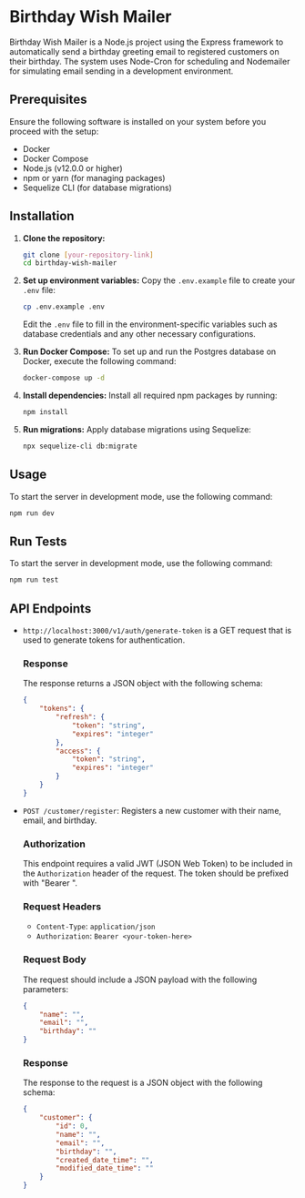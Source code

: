 # Birthday Wish Mailer

Birthday Wish Mailer is a Node.js project using the Express framework to automatically send a birthday greeting email to registered customers on their birthday. The system uses Node-Cron for scheduling and Nodemailer for simulating email sending in a development environment.

## Prerequisites

Ensure the following software is installed on your system before you proceed with the setup:

-   Docker
-   Docker Compose
-   Node.js (v12.0.0 or higher)
-   npm or yarn (for managing packages)
-   Sequelize CLI (for database migrations)

## Installation

1. **Clone the repository:**

    ```bash
    git clone [your-repository-link]
    cd birthday-wish-mailer
    ```

2. **Set up environment variables:**
   Copy the `.env.example` file to create your `.env` file:

    ```bash
    cp .env.example .env
    ```

    Edit the `.env` file to fill in the environment-specific variables such as database credentials and any other necessary configurations.

3. **Run Docker Compose:**
   To set up and run the Postgres database on Docker, execute the following command:

    ```bash
    docker-compose up -d
    ```

4. **Install dependencies:**
   Install all required npm packages by running:

    ```bash
    npm install
    ```

5. **Run migrations:**
   Apply database migrations using Sequelize:
    ```bash
    npx sequelize-cli db:migrate
    ```

## Usage

To start the server in development mode, use the following command:

```bash
npm run dev
```

## Run Tests

To start the server in development mode, use the following command:

```bash
npm run test
```

## API Endpoints

-   `http://localhost:3000/v1/auth/generate-token` is a GET request that is used to generate tokens for authentication.

    ### Response

    The response returns a JSON object with the following schema:

    ```json
    {
    	"tokens": {
    		"refresh": {
    			"token": "string",
    			"expires": "integer"
    		},
    		"access": {
    			"token": "string",
    			"expires": "integer"
    		}
    	}
    }
    ```

-   `POST /customer/register`: Registers a new customer with their name, email, and birthday.

    ### Authorization

    This endpoint requires a valid JWT (JSON Web Token) to be included in the `Authorization` header of the request. The token should be prefixed with "Bearer ".

    ### Request Headers

    -   `Content-Type`: `application/json`
    -   `Authorization`: `Bearer <your-token-here>`

    ### Request Body

    The request should include a JSON payload with the following parameters:

    ```json
    {
    	"name": "",
    	"email": "",
    	"birthday": ""
    }
    ```

    ### Response

    The response to the request is a JSON object with the following schema:

    ```json
    {
    	"customer": {
    		"id": 0,
    		"name": "",
    		"email": "",
    		"birthday": "",
    		"created_date_time": "",
    		"modified_date_time": ""
    	}
    }
    ```
